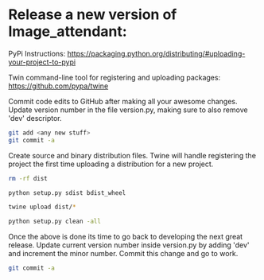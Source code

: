 # Release a new version of Image_attendant:

PyPi Instructions: https://packaging.python.org/distributing/#uploading-your-project-to-pypi

Twin command-line tool for registering and uploading packages: https://github.com/pypa/twine


Commit code edits to GitHub after making all your awesome changes.  Update version
number in the file version.py, making sure to also remove 'dev' descriptor.

```bash
git add <any new stuff>
git commit -a
```

Create source and binary distribution files.  Twine will handle registering the project the
first time uploading a distribution for a new project.

```bash
rm -rf dist

python setup.py sdist bdist_wheel

twine upload dist/*

python setup.py clean -all
```


Once the above is done its time to go back to developing the next great release.  Update current
version number inside version.py by adding 'dev' and increment the minor number. Commit this change
and go to work.

```bash
git commit -a
```
